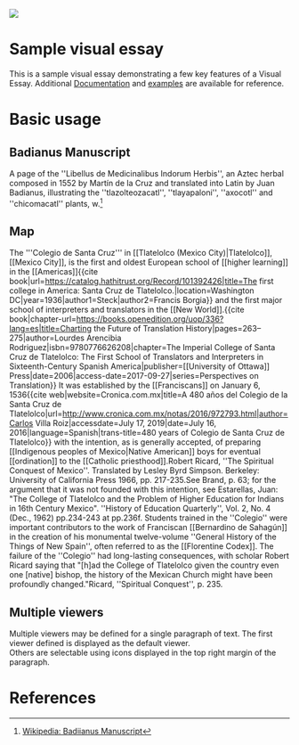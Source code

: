 <a href="https://juncture-digital.org"><img src="https://juncture-digital.org/images/ve-button.png"></a>

<param ve-config 
       title="16th Century Herbals"
       author="Maria Garcia"
       banner="Badianus.jpg ‎(443 × 568 pixels, file size: 47 KB, MIME type: image/jpeg)"layout="vertical">

<!-- Entities discussed throughout the essay are typically defined before the essay text and
     are thus available in all text.  Entity identifiers (QIDs) can be found in either
     Wikipedia or Wikidata (https://upload.wikimedia.org/wikipedia/commons/b/be/Badianus.jpg)> -->
<param ve-entity eid="Q185372"> <!-- Girl with a Pearl Earring painting -->
<param ve-entity eid="Q41264"> <!-- Johannes Vermeer -->
<param ve-entity eid="Q221092"> <!-- Mauritshuis -->
<param ve-entity eid="Q36600"> <!-- The Hague -->

# Sample visual essay

This is a sample visual essay demonstrating a few key features of a Visual Essay. Additional [Documentation](https://github.com/JSTOR-Labs/juncture/wiki) and [examples](https://jstor-labs.github.io/juncture-examples) are available for reference.
<param ve-image 
       manifest="https://iiif.juncture-digital.org/manifest/6dd738aed85597cac540ad31dd5818e86ef7f2918c7b43a9eb3123d5538e6e4c">

# Basic usage

## Badianus Manuscript

A page of the ''Libellus de Medicinalibus Indorum Herbis'', an Aztec herbal composed in 1552 by Martín de la Cruz and translated into Latin by Juan Badianus, illustrating the ''tlazolteozacatl'', ''tlayapaloni'', ''axocotl'' and ''chicomacatl'' plants, w.[^1]
<param ve-image 
       label="Badianus" 
       description="Codex" 
       license="public domain" 
       url="https://upload.wikimedia.org/wikipedia/commons/b/be/Badianus.jpg">

## Map

The '''Colegio de Santa Cruz''' in [[Tlatelolco (Mexico City)|Tlatelolco]], [[Mexico City]], is the first and oldest European school of [[higher learning]] in the [[Americas]]<ref>{{cite book|url=https://catalog.hathitrust.org/Record/101392426|title=The first college in America: Santa Cruz de Tlatelolco.|location=Washington DC|year=1936|author1=Steck|author2=Francis Borgia}}</ref> and the first major school of interpreters and translators in the [[New World]].<ref>{{cite book|chapter-url=https://books.openedition.org/uop/336?lang=es|title=Charting the Future of Translation History|pages=263–275|author=Lourdes Arencibia Rodriguez|isbn=9780776626208|chapter=The Imperial College of Santa Cruz de Tlatelolco: The First School of Translators and Interpreters in Sixteenth-Century Spanish America|publisher=[[University of Ottawa]] Press|date=2006|access-date=2017-09-27|series=Perspectives on Translation}}</ref> It was established by the [[Franciscans]] on January 6, 1536<ref>{{cite web|website=Cronica.com.mx|title=A 480 años del Colegio de la Santa Cruz de Tlatelolco|url=http://www.cronica.com.mx/notas/2016/972793.html|author=Carlos Villa Roiz|accessdate=July 17, 2019|date=July 16, 2016|language=Spanish|trans-title=480 years of Colegio de Santa Cruz de Tlatelolco}}</ref> with the intention, as is generally accepted, of preparing [[Indigenous peoples of Mexico|Native American]] boys for eventual [[ordination]] to the [[Catholic priesthood]].<ref>Robert Ricard, ''The Spiritual Conquest of Mexico''. Translated by Lesley Byrd Simpson. Berkeley: University of California Press 1966, pp. 217-235.</ref><ref>See Brand, p. 63; for the argument that it was not founded with this intention, see Estarellas, Juan: "The College of Tlatelolco and the Problem of Higher Education for Indians in 16th Century Mexico". ''History of Education Quarterly'', Vol. 2, No. 4 (Dec., 1962) pp.234-243 at pp.236f.</ref> Students trained in the ''Colegio'' were important contributors to the work of Franciscan [[Bernardino de Sahagún]] in the creation of his monumental twelve-volume ''General History of the Things of New Spain'', often referred to as the [[Florentine Codex]].  The failure of the ''Colegio'' had long-lasting consequences, with scholar Robert Ricard saying that "[h]ad the College of Tlatelolco given the country even one [native] bishop, the history of the Mexican Church might have been profoundly changed."<ref>Ricard, ''Spiritual Conquest'', p. 235.</ref>

<param ve-map center="Q36600" zoom="11" prefer-geojson>

## Multiple viewers

Multiple viewers may be defined for a single paragraph of text.  The first viewer defined is displayed as the default viewer.  
Others are selectable using icons displayed in the top right margin of the paragraph.
<param ve-image 
       manifest="https://iiif.juncture-digital.org/manifest/6dd738aed85597cac540ad31dd5818e86ef7f2918c7b43a9eb3123d5538e6e4c">
<param ve-map center="Q36600" zoom="11">

# References

[^1]: [Wikipedia: Badiianus Manuscript](https://commons.wikimedia.org/wiki/File:Badianus.jpg#filehistory)
